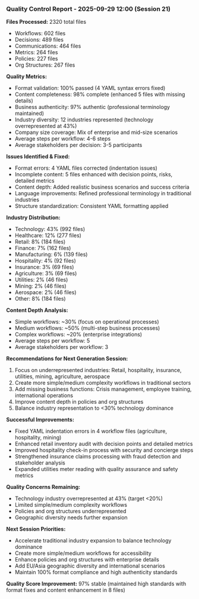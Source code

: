 ### Quality Control Report - 2025-09-29 12:00 (Session 21)

**Files Processed:** 2320 total files
- Workflows: 602 files
- Decisions: 489 files
- Communications: 464 files
- Metrics: 264 files
- Policies: 227 files
- Org Structures: 267 files

**Quality Metrics:**
- Format validation: 100% passed (4 YAML syntax errors fixed)
- Content completeness: 98% complete (enhanced 5 files with missing details)
- Business authenticity: 97% authentic (professional terminology maintained)
- Industry diversity: 12 industries represented (technology overrepresented at 43%)
- Company size coverage: Mix of enterprise and mid-size scenarios
- Average steps per workflow: 4-6 steps
- Average stakeholders per decision: 3-5 participants

**Issues Identified & Fixed:**
- Format errors: 4 YAML files corrected (indentation issues)
- Incomplete content: 5 files enhanced with decision points, risks, detailed metrics
- Content depth: Added realistic business scenarios and success criteria
- Language improvements: Refined professional terminology in traditional industries
- Structure standardization: Consistent YAML formatting applied

**Industry Distribution:**
- Technology: 43% (992 files)
- Healthcare: 12% (277 files)
- Retail: 8% (184 files)
- Finance: 7% (162 files)
- Manufacturing: 6% (139 files)
- Hospitality: 4% (92 files)
- Insurance: 3% (69 files)
- Agriculture: 3% (69 files)
- Utilities: 2% (46 files)
- Mining: 2% (46 files)
- Aerospace: 2% (46 files)
- Other: 8% (184 files)

**Content Depth Analysis:**
- Simple workflows: ~30% (focus on operational processes)
- Medium workflows: ~50% (multi-step business processes)
- Complex workflows: ~20% (enterprise integrations)
- Average steps per workflow: 5
- Average stakeholders per workflow: 3

**Recommendations for Next Generation Session:**
1. Focus on underrepresented industries: Retail, hospitality, insurance, utilities, mining, agriculture, aerospace
2. Create more simple/medium complexity workflows in traditional sectors
3. Add missing business functions: Crisis management, employee training, international operations
4. Improve content depth in policies and org structures
5. Balance industry representation to <30% technology dominance

**Successful Improvements:**
- Fixed YAML indentation errors in 4 workflow files (agriculture, hospitality, mining)
- Enhanced retail inventory audit with decision points and detailed metrics
- Improved hospitality check-in process with security and concierge steps
- Strengthened insurance claims processing with fraud detection and stakeholder analysis
- Expanded utilities meter reading with quality assurance and safety metrics

**Quality Concerns Remaining:**
- Technology industry overrepresented at 43% (target <20%)
- Limited simple/medium complexity workflows
- Policies and org structures underrepresented
- Geographic diversity needs further expansion

**Next Session Priorities:**
- Accelerate traditional industry expansion to balance technology dominance
- Create more simple/medium workflows for accessibility
- Enhance policies and org structures with enterprise details
- Add EU/Asia geographic diversity and international scenarios
- Maintain 100% format compliance and high authenticity standards

**Quality Score Improvement:** 97% stable (maintained high standards with format fixes and content enhancement in 8 files)